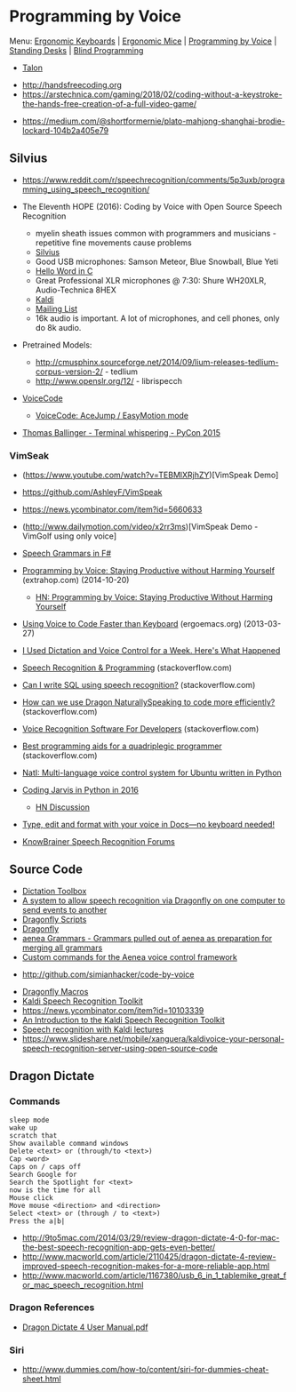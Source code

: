 # Programming by Voice

Menu: [Ergonomic Keyboards](keyboards.md) | [Ergonomic Mice](mice.md) | [Programming by Voice](programming_by_voice.md) | [Standing Desks](standing_desks.md) | [Blind Programming](blind_programming.md)

- [Talon](https://talonvoice.com)
+ http://handsfreecoding.org
+ https://arstechnica.com/gaming/2018/02/coding-without-a-keystroke-the-hands-free-creation-of-a-full-video-game/
 - https://medium.com/@shortformernie/plato-mahjong-shanghai-brodie-lockard-104b2a405e79

## Silvius

- https://www.reddit.com/r/speechrecognition/comments/5p3uxb/programming_using_speech_recognition/
- The Eleventh HOPE (2016): Coding by Voice with Open Source Speech Recognition
    - myelin sheath issues common with programmers and musicians - repetitive fine movements cause problems
    - [Silvius](http://voxhub.io/silvius)
    - Good USB microphones: Samson Meteor, Blue Snowball, Blue Yeti
    - [Hello Word in C](https://youtu.be/YRyYIIFKsdU?t=9m9s)
    - Great Professional XLR microphones @ 7:30: Shure WH20XLR, Audio-Technica 8HEX
    - [Kaldi](https://github.com/kaldi-asr/kaldi)
    - [Mailing List](https://groups.google.com/forum/m/#!forum/silvius)
    - 16k audio is important.  A lot of microphones, and cell phones, only do 8k audio.
    
- Pretrained Models:
  + http://cmusphinx.sourceforge.net/2014/09/lium-releases-tedlium-corpus-version-2/ - tedlium
  + http://www.openslr.org/12/ - librispecch
- [VoiceCode](http://voicecode.io)
  -  [VoiceCode: AceJump / EasyMotion mode](https://youtu.be/77zPOyMmMPQ)
- [Thomas Ballinger - Terminal whispering - PyCon 2015](https://www.youtube.com/watch?v=WAitSilLDUA)

### VimSeak
 - (https://www.youtube.com/watch?v=TEBMlXRjhZY)[VimSpeak Demo]
 - https://github.com/AshleyF/VimSpeak
 - https://news.ycombinator.com/item?id=5660633
 - (http://www.dailymotion.com/video/x2rr3ms)[VimSpeak Demo - VimGolf using only voice]


- [Speech Grammars in F#](https://blogs.msdn.microsoft.com/ashleyf/2013/09/19/speech-grammars-in-f/)
- [Programming by Voice: Staying Productive without Harming Yourself](http://www.extrahop.com/post/blog/programming-by-voice-staying-productive-without-harming-yourself) (extrahop.com) (2014-10-20)
    - [HN: Programming by Voice: Staying Productive Without Harming Yourself](http://news.ycombinator.com/item?id=8484847)
- [Using Voice to Code Faster than Keyboard](http://ergoemacs.org/emacs/using_voice_to_code.html) (ergoemacs.org) (2013-03-27)
- [I Used Dictation and Voice Control for a Week. Here's What Happened](http://lifehacker.com/i-used-dictation-and-voice-control-for-a-week-heres-wh-1683878052)
- [Speech Recognition & Programming](http://stackoverflow.com/questions/1408874/speech-recognition-programming?rq=1) (stackoverflow.com)
- [Can I write SQL using speech recognition?](http://stackoverflow.com/questions/350348/can-i-write-sql-using-speech-recognition/350349#350349) (stackoverflow.com)
- [How can we use Dragon NaturallySpeaking to code more efficiently?](http://productivity.stackexchange.com/questions/3605/how-can-we-use-dragon-naturallyspeaking-to-code-more-efficiently) (stackoverflow.com)
- [Voice Recognition Software For Developers](http://stackoverflow.com/questions/87999/voice-recognition-software-for-developers?rq=1) (stackoverflow.com)
- [Best programming aids for a quadriplegic programmer](http://stackoverflow.com/questions/2710537/best-programming-aids-for-a-quadriplegic-programmer?lq=1) (stackoverflow.com)
- [NatI: Multi-language voice control system for Ubuntu written in Python](http://news.ycombinator.com/item?id=8087595)
- [Coding Jarvis in Python in 2016](https://ggulati.wordpress.com/2016/02/24/coding-jarvis-in-python-3-in-2016)
   - [HN Discussion](https://news.ycombinator.com/item?id=11172727)
- [Type, edit and format with your voice in Docs—no keyboard needed!](http://googledocs.blogspot.com/2016/02/type-edit-and-format-with-your-voice-in.html)
- [KnowBrainer Speech Recognition Forums](http://www.knowbrainer.com/forums/forum/index.cfm)

## Source Code
 
- [Dictation Toolbox](http://github.com/dictation-toolbox)
 - [A system to allow speech recognition via Dragonfly on one computer to send events to another](https://github.com/dictation-toolbox/aenea)
 - [Dragonfly Scripts](https://github.com/dictation-toolbox/dragonfly-scripts)
 - [Dragonfly](https://github.com/dictation-toolbox/dragonfly)
 - [aenea Grammars - Grammars pulled out of aenea as preparation for merging all grammars](https://github.com/dictation-toolbox/aenea-grammars)
- [Custom commands for the Aenea voice control framework](https://github.com/tgrosinger/aenea-grammars)
+ http://github.com/simianhacker/code-by-voice
- [Dragonfly Macros](https://github.com/davitenio/dragonfly-macros)
- [Kaldi Speech Recognition Toolkit](https://github.com/kaldi-asr/kaldi)
 - https://news.ycombinator.com/item?id=10103339
 - [An Introduction to the Kaldi Speech Recognition Toolkit](http://berlin.csie.ntnu.edu.tw/Courses/Speech%20Recognition/Lectures2013/SP2013F_Lecture14-Introduction%20to%20the%20Kaldi%20toolkit.pdf)
 - [Speech recognition with Kaldi lectures](https://sites.google.com/site/dpovey/kaldi-lectures)
 - https://www.slideshare.net/mobile/xanguera/kaldivoice-your-personal-speech-recognition-server-using-open-source-code

## Dragon Dictate

### Commands
```
sleep mode
wake up
scratch that
Show available command windows
Delete <text> or (through/to <text>)
Cap <word>
Caps on / caps off
Search Google for 
Search the Spotlight for <text>
now is the time for all
Mouse click
Move mouse <direction> and <direction>
Select <text> or (through / to <text>)
Press the a|b|
```

+ http://9to5mac.com/2014/03/29/review-dragon-dictate-4-0-for-mac-the-best-speech-recognition-app-gets-even-better/
+ http://www.macworld.com/article/2110425/dragon-dictate-4-review-improved-speech-recognition-makes-for-a-more-reliable-app.html
+ http://www.macworld.com/article/1167380/usb_6_in_1_tablemike_great_for_mac_speech_recognition.html

### Dragon References
	
- [Dragon Dictate 4 User Manual.pdf](http://www.nuance.com/ucmprod/groups/dragon/@web-enus/documents/collateral/Dragon_Dictate_4_User_Manual.pdf)

### Siri
+ http://www.dummies.com/how-to/content/siri-for-dummies-cheat-sheet.html
